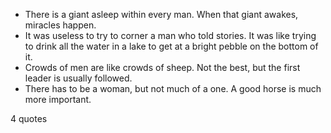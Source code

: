  - There is a giant asleep within every man. When that giant awakes, miracles happen.
 - It was useless to try to corner a man who told stories. It was like trying to drink all the water in a lake to get at a bright pebble on the bottom of it.
 - Crowds of men are like crowds of sheep. Not the best, but the first leader is usually followed.
 - There has to be a woman, but not much of a one. A good horse is much more important.

4 quotes